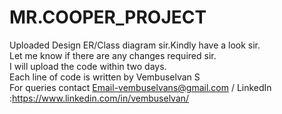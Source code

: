 # MR.COOPER_PROJECT
Uploaded Design ER/Class diagram sir.Kindly have a look sir.<br/>
Let me know if there are any changes required sir.<br/>
I will upload the code within two days.<br />
Each line of code is written by Vembuselvan S <br/>
For queries contact Email-vembuselvans@gmail.com / LinkedIn :https://www.linkedin.com/in/vembuselvan/
